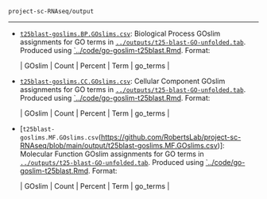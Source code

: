 `project-sc-RNAseq/output`

---

- [`t25blast-goslims.BP.GOslims.csv`](https://github.com/RobertsLab/project-sc-RNAseq/blob/main/output/t25blast-goslims.BP.GOslims.csv): Biological Process GOslim assignments for GO terms in [`../outputs/t25-blast-GO-unfolded.tab`](https://github.com/RobertsLab/project-sc-RNAseq/blob/main/output/t25-blast-GO-unfolded.tab). Produced using [`../code/go-goslim-t25blast.Rmd](https://github.com/RobertsLab/project-sc-RNAseq/blob/main/code/go-goslim-t25blast.Rmd). Format:

   | GOslim | Count | Percent | Term | go_terms  |

- [`t25blast-goslims.CC.GOslims.csv`](https://github.com/RobertsLab/project-sc-RNAseq/blob/main/output/t25blast-goslims.CC.GOslims.csv): Cellular Component GOslim assignments for GO terms in [`../outputs/t25-blast-GO-unfolded.tab`](https://github.com/RobertsLab/project-sc-RNAseq/blob/main/output/t25-blast-GO-unfolded.tab). Produced using [`../code/go-goslim-t25blast.Rmd](https://github.com/RobertsLab/project-sc-RNAseq/blob/main/code/go-goslim-t25blast.Rmd). Format:

   | GOslim | Count | Percent | Term | go_terms  |

- [`t25blast-goslims.MF.GOslims.csv`(https://github.com/RobertsLab/project-sc-RNAseq/blob/main/output/t25blast-goslims.MF.GOslims.csv)]: Molecular Function GOslim assignments for GO terms in [`../outputs/t25-blast-GO-unfolded.tab`](https://github.com/RobertsLab/project-sc-RNAseq/blob/main/output/t25-blast-GO-unfolded.tab). Produced using [`../code/go-goslim-t25blast.Rmd](https://github.com/RobertsLab/project-sc-RNAseq/blob/main/code/go-goslim-t25blast.Rmd). Format:

   | GOslim | Count | Percent | Term | go_terms  |